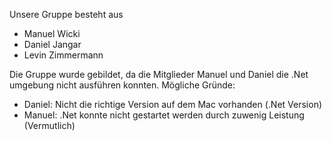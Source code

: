 Unsere Gruppe besteht aus
- Manuel Wicki
- Daniel Jangar
- Levin Zimmermann

Die Gruppe wurde gebildet, da die Mitglieder Manuel und Daniel die .Net umgebung nicht ausführen konnten.
Mögliche Gründe:
- Daniel: Nicht die richtige Version auf dem Mac vorhanden (.Net Version)
- Manuel: .Net konnte nicht gestartet werden durch zuwenig Leistung (Vermutlich)

